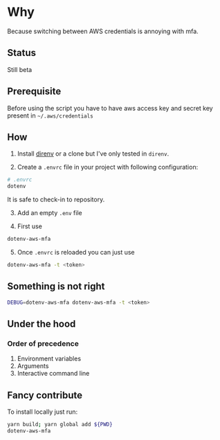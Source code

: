 # Why

Because switching between AWS credentials is annoying with mfa.

## Status

Still beta

## Prerequisite

Before using the script you have to have aws access key and secret key present in `~/.aws/credentials`

## How

1. Install [direnv](https://direnv.net/) or a clone but I've only tested in `direnv`.

2. Create a `.envrc` file in your project with following configuration:

```bash
# .envrc
dotenv
```

It is safe to check-in to repository.

3. Add an empty `.env` file

4. First use

```bash
dotenv-aws-mfa
```

5. Once `.envrc` is reloaded you can just use

```bash
dotenv-aws-mfa -t <token>
```

## Something is not right

```bash
DEBUG=dotenv-aws-mfa dotenv-aws-mfa -t <token>
```

## Under the hood

### Order of precedence

1. Environment variables
2. Arguments
3. Interactive command line

## Fancy contribute

To install locally just run:

```bash
yarn build; yarn global add ${PWD}
dotenv-aws-mfa
```
